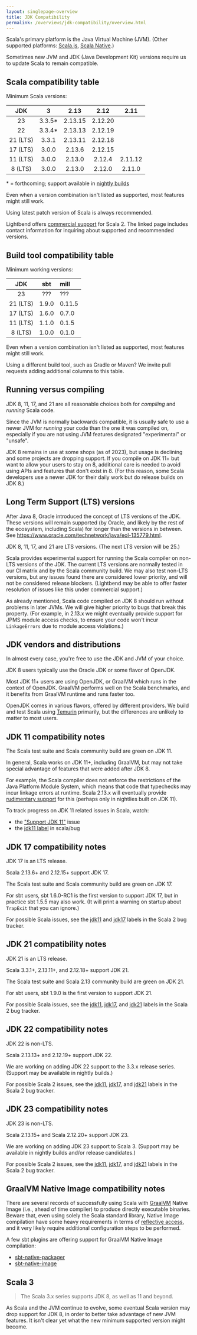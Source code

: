 ```yaml
---
layout: singlepage-overview
title: JDK Compatibility
permalink: /overviews/jdk-compatibility/overview.html
---
```


Scala's primary platform is the Java Virtual Machine (JVM). (Other supported platforms: [Scala.js](https://www.scala-js.org/), [Scala Native](https://scala-native.org/).)

Sometimes new JVM and JDK (Java Development Kit) versions require us to update Scala to remain compatible.

## Scala compatibility table

Minimum Scala versions:

| JDK         | 3        | 2.13      | 2.12      | 2.11       |
|:-----------:|:--------:|:---------:|:---------:|:----------:|
| 23          | 3.3.5*   | 2.13.15   | 2.12.20   |            |
| 22          | 3.3.4*   | 2.13.13   | 2.12.19   |            |
| 21 (LTS)    | 3.3.1    | 2.13.11   | 2.12.18   |            |
| 17 (LTS)    | 3.0.0    | 2.13.6    | 2.12.15   |            |
| 11 (LTS)    | 3.0.0    | 2.13.0    | 2.12.4    | 2.11.12    |
| 8 (LTS)     | 3.0.0    | 2.13.0    | 2.12.0    | 2.11.0     |

\* = forthcoming; support available in [nightly builds](https://stackoverflow.com/q/40622878/86485)

Even when a version combination isn't listed as supported, most features might still work.

Using latest patch version of Scala is always recommended.

Lightbend offers [commercial support](https://www.lightbend.com/lightbend-platform-subscription) for Scala 2. The linked page includes contact information for inquiring about supported and recommended versions.

## Build tool compatibility table

Minimum working versions:

| JDK         | sbt             | mill       |
|:-----------:|:---------------:|:-----------|
| 23          | ???             | ???        |
| 21 (LTS)    | 1.9.0           | 0.11.5     |
| 17 (LTS)    | 1.6.0           | 0.7.0      |
| 11 (LTS)    | 1.1.0           | 0.1.5      |
| 8 (LTS)     | 1.0.0           | 0.1.0      |

Even when a version combination isn't listed as supported, most features might still work.

Using a different build tool, such as Gradle or Maven? We invite pull
requests adding additional columns to this table.

## Running versus compiling

JDK 8, 11, 17, and 21 are all reasonable choices both for *compiling* and *running* Scala code.

Since the JVM is normally backwards compatible, it is usually safe to use a newer JVM for *running* your code than the one it was compiled on, especially if you are not using JVM features designated "experimental" or "unsafe".

JDK 8 remains in use at some shops (as of 2023), but usage is declining and some projects are dropping support. If you compile on JDK 11+ but want to allow your users to stay on 8, additional care is needed to avoid using APIs and features that don't exist in 8. (For this reason, some Scala developers use a newer JDK for their daily work but do release builds on JDK 8.)

## Long Term Support (LTS) versions

After Java 8, Oracle introduced the concept of LTS versions of the JDK. These versions will remain supported (by Oracle, and likely by the rest of the ecosystem, including Scala) for longer than the versions in between. See <https://www.oracle.com/technetwork/java/eol-135779.html>.

JDK 8, 11, 17, and 21 are LTS versions. (The next LTS version will be 25.)

Scala provides experimental support for running the Scala compiler on non-LTS versions of the JDK. The current LTS versions are normally tested in our CI matrix and by the Scala community build. We may also test non-LTS versions, but any issues found there are considered lower priority, and will not be considered release blockers. (Lightbend may be able to offer faster resolution of issues like this under commercial support.)

As already mentioned, Scala code compiled on JDK 8 should run without problems in later JVMs. We will give higher priority to bugs that break this property. (For example, in 2.13.x we might eventually provide support for JPMS module access checks, to ensure your code won't incur `LinkageErrors` due to module access violations.)

## JDK vendors and distributions

In almost every case, you're free to use the JDK and JVM of your choice.

JDK 8 users typically use the Oracle JDK or some flavor of OpenJDK.

Most JDK 11+ users are using OpenJDK, or GraalVM which runs in the context of OpenJDK. GraalVM performs well on the Scala benchmarks, and it benefits from GraalVM runtime and runs faster too.

OpenJDK comes in various flavors, offered by different providers.  We build and test Scala using [Temurin](https://adoptium.net) primarily, but the differences are unlikely to matter to most users.

## JDK 11 compatibility notes

The Scala test suite and Scala community build are green on JDK 11.

In general, Scala works on JDK 11+, including GraalVM, but may not take special advantage of features that were added after JDK 8.

For example, the Scala compiler does not enforce the restrictions of the Java Platform Module System, which means that code that typechecks may incur linkage errors at runtime. Scala 2.13.x will eventually provide [rudimentary support](https://github.com/scala/scala/pull/7218) for this (perhaps only in nightlies built on JDK 11).

To track progress on JDK 11 related issues in Scala, watch:

* the ["Support JDK 11"](https://github.com/scala/scala-dev/issues/139 "scala/scala-dev #139") issue
* the [jdk11 label](https://github.com/scala/bug/labels/jdk11) in scala/bug

## JDK 17 compatibility notes

JDK 17 is an LTS release.

Scala 2.13.6+ and 2.12.15+ support JDK 17.

The Scala test suite and Scala community build are green on JDK 17.

For sbt users, sbt 1.6.0-RC1 is the first version to support JDK 17, but in practice sbt 1.5.5 may also work. (It will print a warning on startup about `TrapExit` that you can ignore.)

For possible Scala issues, see the [jdk11](https://github.com/scala/bug/labels/jdk11) and [jdk17](https://github.com/scala/bug/labels/jdk17) labels in the Scala 2 bug tracker.

## JDK 21 compatibility notes

JDK 21 is an LTS release.

Scala 3.3.1+, 2.13.11+, and 2.12.18+ support JDK 21.

The Scala test suite and Scala 2.13 community build are green on JDK 21.

For sbt users, sbt 1.9.0 is the first version to support JDK 21.

For possible Scala issues, see the [jdk11](https://github.com/scala/bug/labels/jdk11), [jdk17](https://github.com/scala/bug/labels/jdk17), and [jdk21](https://github.com/scala/bug/labels/jdk21) labels in the Scala 2 bug tracker.

## JDK 22 compatibility notes

JDK 22 is non-LTS.

Scala 2.13.13+ and 2.12.19+ support JDK 22.

We are working on adding JDK 22 support to the 3.3.x release
series. (Support may be available in nightly builds.)

For possible Scala 2 issues, see the [jdk11](https://github.com/scala/bug/labels/jdk11), [jdk17](https://github.com/scala/bug/labels/jdk17), and [jdk21](https://github.com/scala/bug/labels/jdk21) labels in the Scala 2 bug tracker.

## JDK 23 compatibility notes

JDK 23 is non-LTS.

Scala 2.13.15+ and Scala 2.12.20+ support JDK 23.

We are working on adding JDK 23 support to Scala 3.
(Support may be available in nightly builds and/or release candidates.)

For possible Scala 2 issues, see the [jdk11](https://github.com/scala/bug/labels/jdk11), [jdk17](https://github.com/scala/bug/labels/jdk17), and [jdk21](https://github.com/scala/bug/labels/jdk21) labels in the Scala 2 bug tracker.

## GraalVM Native Image compatibility notes

There are several records of successfully using Scala with [GraalVM](https://www.graalvm.org) Native Image (i.e., ahead of time compiler) to produce directly executable binaries.
Beware that, even using solely the Scala standard library, Native Image compilation have some heavy requirements in terms of [reflective access](https://www.graalvm.org/reference-manual/native-image/metadata/), and it very likely require additional configuration steps to be performed.

A few sbt plugins are offering support for GraalVM Native Image compilation:

- [sbt-native-packager](https://www.scala-sbt.org/sbt-native-packager/formats/graalvm-native-image.html)
- [sbt-native-image](https://github.com/scalameta/sbt-native-image)

## Scala 3

>The Scala 3.x series supports JDK 8, as well as 11 and beyond.

As Scala and the JVM continue to evolve, some eventual Scala version may drop support for JDK 8, in order to better take advantage of new JVM features.  It isn't clear yet what the new minimum supported version might become.
